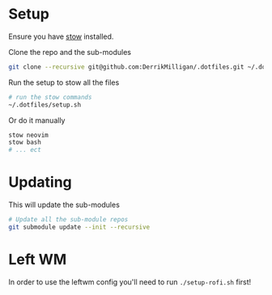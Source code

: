 # Setup
Ensure you have [stow](https://www.gnu.org/software/stow/) installed.

Clone the repo and the sub-modules
```bash
git clone --recursive git@github.com:DerrikMilligan/.dotfiles.git ~/.dotfiles
```

Run the setup to stow all the files
```bash
# run the stow commands
~/.dotfiles/setup.sh
```

Or do it manually
```bash
stow neovim
stow bash
# ... ect
```

# Updating
This will update the sub-modules

```bash
# Update all the sub-module repos
git submodule update --init --recursive
```

# Left WM
In order to use the leftwm config you'll need to run `./setup-rofi.sh` first!
